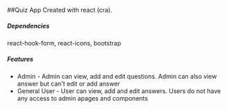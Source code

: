 ##Quiz App
Created with react (cra).
##### Dependencies
react-hook-form, react-icons, bootstrap

##### Features
*  Admin  - Admin can view, add and edit questions. Admin can also view answer but can't edit or add answer
*  General User  - User can view, add and edit answers. Users  do not have any access to admin apages and components
  